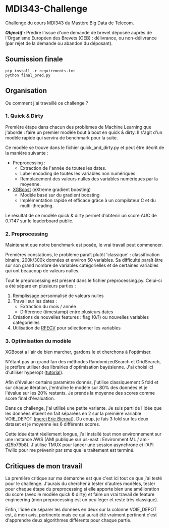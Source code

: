 # MDI343-Challenge
Challenge du cours MDI343 du Mastère Big Data de Telecom.

***Objectif :*** Prédire l'issue d'une demande de brevet déposée auprès de l'Organisme Européen des Brevets (OEB) : délivrance, ou non-délivrance (par rejet de la demande ou abandon du déposant).

## Soumission finale
```
pip install -r requirements.txt
python final_pred.py
```

## Organisation
Ou comment j'ai travaillé ce challenge ?
### 1. Quick & Dirty
Première étape dans chacun des problèmes de Machine Learning que j'aborde : faire un premier modèle bout à bout en quick & dirty.
Il s'agit d'un modèle rapide qui servira de benchmark pour la suite.

Ce modèle se trouve dans le fichier quick_and_dirty.py et peut être décrit de la manière suivante :
* Preprocessing :
    * Extraction de l'année de toutes les dates.
    * Label encoding de toutes les variables non numériques.
    * Remplacement des valeurs nulles des variables numériques par la moyenne.
* [XGBoost](https://xgboost.readthedocs.org/en/latest/) (eXtreme gradient boosting)
    * Modèle basé sur du gradient boosting
    * Implémentation rapide et efficace grâce à un compilateur C et du multi-threading.

Le résultat de ce modèle quick & dirty permet d'obtenir un score AUC de 0.7147 sur le leaderboard public.


### 2. Preprocessing
Maintenant que notre benchmark est posée, le vrai travail peut commencer.

Premières constations, le problème paraît plutôt 'classique' : classification binaire, 200k/300k données et environ 50 variables.
Sa difficulté paraît être sur son grand nombre de variables catégorielles et de certaines variables qui ont beaucoup de valeurs nulles.

Tout le preprocessing est présent dans le fichier preprocessing.py. Celui-ci a été séparé en plusieurs parties :

1. Remplissage personnalisé de valeurs nulles
2. Travail sur les dates :
    * Extraction du mois / année
    * Différence (timestamp) entre plusieurs dates
3. Créations de nouvelles features : flag (0/1) ou nouvelles variables catégorielles
4. Utilisation de [RFECV](http://scikit-learn.org/stable/modules/generated/sklearn.feature_selection.RFECV.html) pour sélectionner les variables

### 3. Optimisation du modèle
XGBoost a l'air de bien marcher, gardons le et cherchons à l'optimiser.

N'étant pas un grand fan des méthodes RandomizedSearch et GridSearch, je préfère utiliser des librairies d'optimisation bayésienne. J'ai choisi ici d'utiliser hyperopt ([tutorial](https://districtdatalabs.silvrback.com/parameter-tuning-with-hyperopt)).

Afin d'évaluer certains paramètre donnés, j'utilise classiquement 5 fold et sur chaque itération, j'entraîne le modèle sur 80% des données et je l'évalue sur les 20% restants. Je prends la moyenne des scores comme score final d'évaluation.

Dans ce challenge, j'ai utilisé une petite variante. Je suis parti de l'idée que les données étaient en fait séparées en 2 sur la première variable VOIE_DEPOT ([merci Eric Biernat](https://www.datascience.net/fr/challenge/10/details)). Du coup, je fais 3 fold sur les deux dataset et je moyenne les 6 différents scores.

Cette idée étant réellement longue, j'ai installé tout mon environnement sur une instance AWS (AMI publique sur us-east : Environment ML / ami-d25b79b8). J'utilise TMUX pour lancer une session asynchrone et l'API Twilio pour me prévenir par sms que le traitement est terminé.

## Critiques de mon travail
La première critique sur ma démarche est que c'est ici tout ce que j'ai testé pour le challenge.
J'aurais du chercher à tester d'autres modèles, tester pour chaque étape du preprocessing si elle apporte bien une amélioration du score (avec le modèle quick & dirty) et faire un vrai travail de feature engineering (mon preprocessing est un peu léger et reste très classique).

Enfin, l'idée de séparer les données en deux sur la colonne VOIE_DEPOT est, à mon avis, pertinente mais ce qui aurait été vraiment pertinent c'est d'apprendre deux algorithmes différents pour chaque partie.
